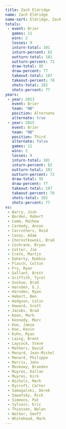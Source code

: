 ```yaml
---
title: Zach Eldridge
name: Zach Eldridge
name-sort: Eldridge, Zach
totals:
 - event: Brier
   games: 11
   wins: 2
   losses: 9
   inturn-total: 101
   inturn-percent: 82
   outturn-total: 101
   outturn-percent: 72
   draw-total: 95
   draw-percent: 77
   takeout-total: 107
   takeout-percent: 78
   shots-total: 202
   shots-percent: 77
years:
 - year: 2013
   event: Brier
   team: "NB"
   position: Alternate
   alternate: true
 - year: 2015
   event: Brier
   team: "NB"
   position: Third
   alternate: false
   games: 11
   wins: 2
   losses: 9
   inturn-total: 101
   inturn-percent: 82
   outturn-total: 101
   outturn-percent: 72
   draw-total: 95
   draw-percent: 77
   takeout-total: 107
   takeout-percent: 78
   shots-total: 202
   shots-percent: 77
vs:
 - Barry, Josh
 - Borden, Robert
 - Camm, Mathew
 - Carmody, Anson
 - Carruthers, Reid
 - Casey, Adam
 - Chorostkowski, Brad
 - Cochrane, Bryan
 - Cotter, Jim
 - Crete, Martin
 - Doherty, Robbie
 - Flasch, Colton
 - Fry, Ryan
 - Gallant, Brett
 - Griffith, Tyrel
 - Gushue, Brad
 - Harnden, E.J.
 - Harnden, Ryan
 - Hebert, Ben
 - Hodgson, Colin
 - Howard, Scott
 - Jacobs, Brad
 - Kean, Mark
 - Kennedy, Marc
 - Koe, Jamie
 - Koe, Kevin
 - Kuhn, Ryan
 - Laing, Brent
 - Laycock, Steve
 - Mathers, David
 - Menard, Jean-Michel
 - Menard, Philippe
 - Morris, John
 - Moskowy, Braeden
 - Muyres, Dallan
 - Muyres, Kirk
 - Nichols, Mark
 - Rycroft, Carter
 - Samagalski, Derek
 - Sawatsky, Rick
 - Simmons, Pat
 - Sylvain, Eric
 - Thiessen, Nolan
 - Walker, Geoff
 - Whitehead, Mark
---
```

